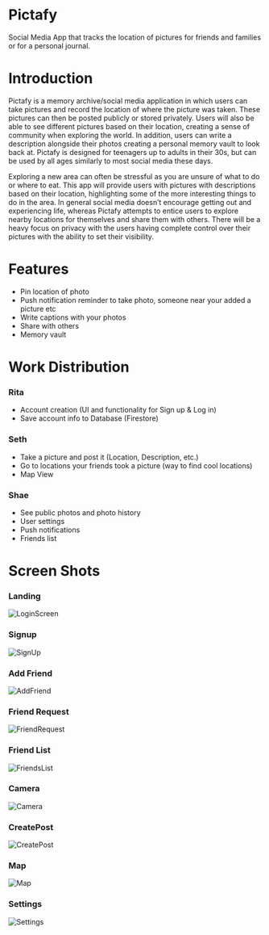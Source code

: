 # Pictafy
Social Media App that tracks the location of pictures for friends and families or for a personal journal.

# Introduction
Pictafy is a memory archive/social media application in which users can take pictures and record the location of where the picture was taken. These pictures can then be posted publicly or stored privately. Users will also be able to see different pictures based on their location, creating a sense of community when exploring the world. In addition, users can write a description alongside their photos creating a personal memory vault to look back at. Pictafy is designed for teenagers up to adults in their 30s, but can be used by all ages similarly to most social media these days. 

Exploring a new area can often be stressful as you are unsure of what to do or where to eat. This app will provide users with pictures with descriptions based on their location, highlighting some of the more interesting things to do in the area. In general social media doesn’t encourage getting out and experiencing life, whereas Pictafy attempts to entice users to explore nearby locations for themselves and share them with others. There will be a heavy focus on privacy with the users having complete control over their pictures with the ability to set their visibility. 

# Features
* Pin location of photo
* Push notification reminder to take photo, someone near your added a picture etc
* Write captions with your photos 
* Share with others 
* Memory vault

# Work Distribution 

### Rita
* Account creation (UI and functionality for Sign up & Log in)
* Save account info to Database (Firestore)
### Seth
* Take a picture and post it (Location, Description, etc.)
* Go to locations your friends took a picture (way to find cool locations)
* Map View
### Shae
* See public photos and photo history
* User settings
* Push notifications
* Friends list

# Screen Shots
### Landing
![LoginScreen](https://user-images.githubusercontent.com/56656904/146266865-430ad998-668b-4f1a-a84b-77b6dfcb8022.png)
### Signup
![SignUp](https://user-images.githubusercontent.com/56656904/146266870-8f44b3d4-7064-405b-8bc5-d7d0472f08a4.png)
### Add Friend
![AddFriend](https://user-images.githubusercontent.com/56656904/146266839-0a3233fb-2cc2-488e-bccd-1d3273112adc.png)
### Friend Request
![FriendRequest](https://user-images.githubusercontent.com/56656904/146266862-8aea14a6-30b9-4c52-ac0b-36115ffe80d7.png)
### Friend List
![FriendsList](https://user-images.githubusercontent.com/56656904/146266864-94109d5e-3c55-4dd7-9568-8d62fe1b0b8f.png)
### Camera
![Camera](https://user-images.githubusercontent.com/56656904/146266842-65ef932c-109e-47a8-8501-659e39bd309f.PNG)
### CreatePost
![CreatePost](https://user-images.githubusercontent.com/56656904/146266854-fe41a102-fbb7-444a-8a26-971be61cb084.PNG)
### Map
![Map](https://user-images.githubusercontent.com/56656904/146266866-60b7e8ba-7f72-47e7-863d-cea0cefd34cc.png)
### Settings
![Settings](https://user-images.githubusercontent.com/56656904/146266867-16ef03d6-386c-4202-ab70-dfefb3d2c84e.png)

